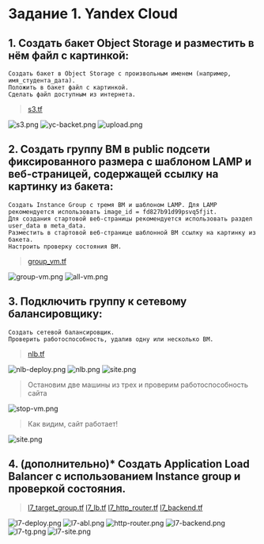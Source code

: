 # Задание 1. Yandex Cloud

## 1. Создать бакет Object Storage и разместить в нём файл с картинкой:

    Создать бакет в Object Storage с произвольным именем (например, имя_студента_дата).
    Положить в бакет файл с картинкой.
    Сделать файл доступным из интернета.

>[s3.tf](./terraform/s3.tf)

![s3.png](./task1/s3.png)
![yc-backet.png](./task1/yc-backet.png)
![upload.png](./task1/upload.png)


## 2. Создать группу ВМ в public подсети фиксированного размера с шаблоном LAMP и веб-страницей, содержащей ссылку на картинку из бакета:

    Создать Instance Group с тремя ВМ и шаблоном LAMP. Для LAMP рекомендуется использовать image_id = fd827b91d99psvq5fjit.
    Для создания стартовой веб-страницы рекомендуется использовать раздел user_data в meta_data.
    Разместить в стартовой веб-странице шаблонной ВМ ссылку на картинку из бакета.
    Настроить проверку состояния ВМ.

>[group_vm.tf](./terraform/group_vm.tf)

![group-vm.png](./task1/group-vm.png)
![all-vm.png](./task1/all-vm.png)

## 3. Подключить группу к сетевому балансировщику:

    Создать сетевой балансировщик.
    Проверить работоспособность, удалив одну или несколько ВМ.

>[nlb.tf](./terraform/nlb.tf)

![nlb-deploy.png](./task1/nlb-deploy.png)
![nlb.png](./task1/nlb.png)
![site.png](./task1/site.png)

>Остановим две машины из трех и проверим работоспособность сайта

![stop-vm.png](./task1/stop-vm.png)

>Как видим, сайт работает!

![site.png](./task1/site.png)


## 4. (дополнительно)* Создать Application Load Balancer с использованием Instance group и проверкой состояния.

>[l7_target_group.tf](./terraform/l7_target_group.tf)
>[l7_lb.tf](./terraform/l7_lb.tf)
>[l7_http_router.tf](./terraform/l7_http_router.tf)
>[l7_backend.tf](./terraform/l7_backend.tf)

![l7-deploy.png](./task1/l7-deploy.png)
![l7-abl.png](./task1/l7-abl.png)
![http-router.png](./task1/http-router.png)
![l7-backend.png](./task1/l7-backend.png)
![l7-tg.png](./task1/l7-tg.png)
![l7-site.png](./task1/l7-site.png)
